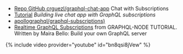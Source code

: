 * [Repo GitHub crguezl/graphql-chat-app](https://github.com/crguezl/graphql-chat-app) Chat with Subscriptions
* [Tutorial](https://pusher.com/tutorials/chat-graphql-subscriptions/) *Building live chat app with GraphQL subscriptions*
* [apollographql/graphql-subscriptions)](https://github.com/apollographql/graphql-subscriptions)
* [Realtime GraphQL Subscriptions](https://www.howtographql.com/graphql-js/7-subscriptions/) from GRAPHQL-NODE TUTORIAL. Written by Maira Bello: Build your own GraphQL server

{% include video provider="youtube" id="bn8qsi8jVew" %}